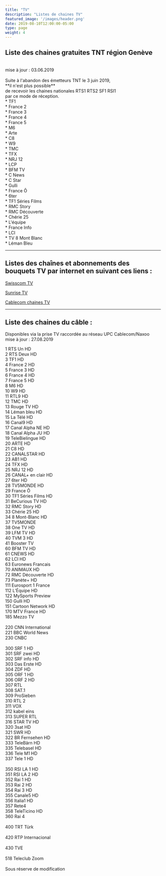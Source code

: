 ```yaml
---
title: "TV"
description: "Listes de chaines TV"
featured_image: '/images/header.png'
date: 2019-08-10T12:00:00-05:00
type: page
weight: 4
---
```


## Liste des chaines gratuites TNT région Genève
<br />
mise à jour : 03.06.2019
<br />
<br />
Suite à l'abandon des émetteurs TNT le 3 juin 2019,
<br />
**il n'est plus possible**
<br />
de recevoir les chaines nationales RTS1 RTS2 SF1 RSI1
<br />
par ce mode de réception.
<br />
<div style="text-align:left;">
* TF1
<br />
* France 2
<br />
* France 3
<br />
* France 4
<br />
* France 5
<br />
* M6
<br />
* Arte
<br />
* C8
<br />
* W9
<br />
* TMC
<br />
* TFX
<br />
* NRJ 12
<br />
* LCP
<br />
* BFM TV
<br />
* C News
<br />
* C Star
<br />
* Gulli
<br />
* France Ô
<br />
* 6ter
<br />
* TF1 Séries Films
<br />
* RMC Story
<br />
* RMC Découverte
<br />
* Chérie 25
<br />
* L'équipe
<br />
* France Info
<br />
* LCI
<br />
* TV 8 Mont Blanc
<br />
* Léman Bleu
<br />
</div>

---

## Listes des chaînes et abonnements  des bouquets TV par internet en suivant ces liens :  

<a href="https://www.swisscom.ch/fr/clients-prives/internet-television-reseaufixe/swisscom-tv/chaines/liste-chaines.html#cl%5Bdevice%5D%5B%5D=tv/" target="_blank">Swisscom TV</a>

<a href="https://www.sunrise.ch/fr/clients-prives/pour-la-maison/smart-tv/tv-sender.html#/" target="_blank">Sunrise TV</a>

<a href="https://www.upc.ch/fr/television/chaines-tv/" target="_blank">Cablecom chaines TV</a>


---
## Liste des chaines du câble :
Disponibles via la prise TV raccordée au réseau UPC Cablecom/Naxoo
<br />
mise à jour : 27.08.2019
<br />
<div style="text-align:left;">
1 RTS Un HD
<br />
2 RTS Deux HD
<br />
3 TF1 HD
<br />
4 France 2 HD
<br />
5 France 3 HD
<br />
6 France 4 HD
<br />
7 France 5 HD
<br />
8 M6 HD
<br />
10 W9 HD
<br />
11 RTL9 HD
<br />
12 TMC HD
<br />
13 Rouge TV HD
<br />
14 Léman bleu HD
<br />
15 La Télé HD
<br />
16 Canal9 HD
<br />
17 Canal Alpha NE HD
<br />
18 Canal Alpha JU HD
<br />
19 TeleBielingue HD
<br />
20 ARTE HD
<br />
21 C8 HD
<br />
22 CANALSTAR HD
<br />
23 AB1 HD
<br />
24 TFX HD
<br />
25 NRJ 12 HD
<br />
26 CANAL+ en clair HD
<br />
27 6ter HD
<br />
28 TV5MONDE HD
<br />
29 France Ô
<br />
30 TF1 Séries Films HD
<br />
31 BeCurious TV HD
<br />
32 RMC Story HD
<br />
33 Chérie 25 HD
<br />
34 8 Mont-Blanc HD
<br />
37 TV5MONDE
<br />
38 One TV HD
<br />
39 LFM TV HD
<br />
40 TVM 3 HD
<br />
41 Booster TV
<br />
60 BFM TV HD
<br />
61 CNEWS HD
<br />
62 LCI HD
<br />
63 Euronews Francais
<br />
70 ANIMAUX HD
<br />
72 RMC Découverte HD
<br />
73 Planète+ HD
<br />
111 Eurosport 1 France
<br />
112 L’Équipe HD
<br />
122 MySports Preview
<br />
150 Gulli HD
<br />
151 Cartoon Network HD
<br />
170 MTV France HD
<br />
185 Mezzo TV
<br />
<br />
220 CNN International
<br />
221 BBC World News
<br />
230 CNBC
<br />
<br />
300 SRF 1 HD
<br />
301 SRF zwei HD
<br />
302 SRF info HD
<br />
303 Das Erste HD
<br />
304 ZDF HD
<br />
305 ORF 1 HD
<br />
306 ORF 2 HD
<br />
307 RTL
<br />
308 SAT.1
<br />
309 ProSieben
<br />
310 RTL 2
<br />
311 VOX
<br />
312 kabel eins
<br />
313 SUPER RTL
<br />
316 STAR TV HD
<br />
320 3sat HD
<br />
321 SWR HD
<br />
322 BR Fernsehen HD
<br />
333 TeleBärn HD
<br />
335 Telebasel HD
<br />
336 Tele M1 HD
<br />
337 Tele 1 HD
<br />
<br />
350 RSI LA 1 HD
<br />
351 RSI LA 2 HD
<br />
352 Rai 1 HD
<br />
353 Rai 2 HD
<br />
354 Rai 3 HD
<br />
355 Canale5 HD
<br />
356 Italia1 HD
<br />
357 Rete4
<br />
358 TeleTicino HD
<br />
360 Rai 4
<br />
<br />
400 TRT Türk
<br />
<br />
420 RTP Internacional
<br />
<br />
430 TVE
<br />
<br />
518 Teleclub Zoom
<br />
<br />
Sous réserve de modification
</div>
